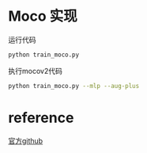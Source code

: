 # Moco 实现

运行代码

```bash
python train_moco.py
```


执行mocov2代码
```bash
python train_moco.py --mlp --aug-plus
```

# reference
[官方github](https://github.com/facebookresearch/moco)
